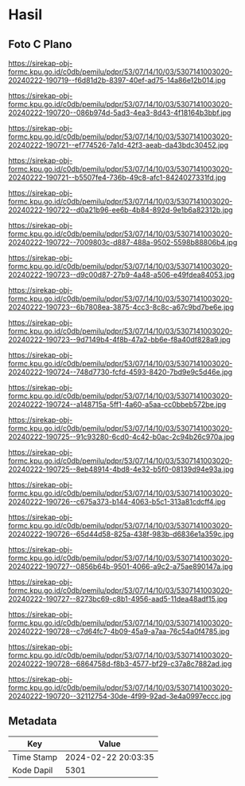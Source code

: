 # Hasil

## Foto C Plano

https://sirekap-obj-formc.kpu.go.id/c0db/pemilu/pdpr/53/07/14/10/03/5307141003020-20240222-190719--f6d81d2b-8397-40ef-ad75-14a86e12b014.jpg

https://sirekap-obj-formc.kpu.go.id/c0db/pemilu/pdpr/53/07/14/10/03/5307141003020-20240222-190720--086b974d-5ad3-4ea3-8d43-4f18164b3bbf.jpg

https://sirekap-obj-formc.kpu.go.id/c0db/pemilu/pdpr/53/07/14/10/03/5307141003020-20240222-190721--ef774526-7a1d-42f3-aeab-da43bdc30452.jpg

https://sirekap-obj-formc.kpu.go.id/c0db/pemilu/pdpr/53/07/14/10/03/5307141003020-20240222-190721--b5507fe4-736b-49c8-afc1-8424027331fd.jpg

https://sirekap-obj-formc.kpu.go.id/c0db/pemilu/pdpr/53/07/14/10/03/5307141003020-20240222-190722--d0a21b96-ee6b-4b84-892d-9e1b6a82312b.jpg

https://sirekap-obj-formc.kpu.go.id/c0db/pemilu/pdpr/53/07/14/10/03/5307141003020-20240222-190722--7009803c-d887-488a-9502-5598b88806b4.jpg

https://sirekap-obj-formc.kpu.go.id/c0db/pemilu/pdpr/53/07/14/10/03/5307141003020-20240222-190723--d9c00d87-27b9-4a48-a506-e49fdea84053.jpg

https://sirekap-obj-formc.kpu.go.id/c0db/pemilu/pdpr/53/07/14/10/03/5307141003020-20240222-190723--6b7808ea-3875-4cc3-8c8c-a67c9bd7be6e.jpg

https://sirekap-obj-formc.kpu.go.id/c0db/pemilu/pdpr/53/07/14/10/03/5307141003020-20240222-190723--9d7149b4-4f8b-47a2-bb6e-f8a40df828a9.jpg

https://sirekap-obj-formc.kpu.go.id/c0db/pemilu/pdpr/53/07/14/10/03/5307141003020-20240222-190724--748d7730-fcfd-4593-8420-7bd9e9c5d46e.jpg

https://sirekap-obj-formc.kpu.go.id/c0db/pemilu/pdpr/53/07/14/10/03/5307141003020-20240222-190724--a148715a-5ff1-4a60-a5aa-cc0bbeb572be.jpg

https://sirekap-obj-formc.kpu.go.id/c0db/pemilu/pdpr/53/07/14/10/03/5307141003020-20240222-190725--91c93280-6cd0-4c42-b0ac-2c94b26c970a.jpg

https://sirekap-obj-formc.kpu.go.id/c0db/pemilu/pdpr/53/07/14/10/03/5307141003020-20240222-190725--8eb48914-4bd8-4e32-b5f0-08139d94e93a.jpg

https://sirekap-obj-formc.kpu.go.id/c0db/pemilu/pdpr/53/07/14/10/03/5307141003020-20240222-190726--c675a373-b144-4063-b5c1-313a81cdcff4.jpg

https://sirekap-obj-formc.kpu.go.id/c0db/pemilu/pdpr/53/07/14/10/03/5307141003020-20240222-190726--65d44d58-825a-438f-983b-d6836e1a359c.jpg

https://sirekap-obj-formc.kpu.go.id/c0db/pemilu/pdpr/53/07/14/10/03/5307141003020-20240222-190727--0856b64b-9501-4066-a9c2-a75ae890147a.jpg

https://sirekap-obj-formc.kpu.go.id/c0db/pemilu/pdpr/53/07/14/10/03/5307141003020-20240222-190727--8273bc69-c8b1-4956-aad5-11dea48adf15.jpg

https://sirekap-obj-formc.kpu.go.id/c0db/pemilu/pdpr/53/07/14/10/03/5307141003020-20240222-190728--c7d64fc7-4b09-45a9-a7aa-76c54a0f4785.jpg

https://sirekap-obj-formc.kpu.go.id/c0db/pemilu/pdpr/53/07/14/10/03/5307141003020-20240222-190728--6864758d-f8b3-4577-bf29-c37a8c7882ad.jpg

https://sirekap-obj-formc.kpu.go.id/c0db/pemilu/pdpr/53/07/14/10/03/5307141003020-20240222-190720--32112754-30de-4f99-92ad-3e4a0997eccc.jpg


## Metadata

| Key        | Value               |
| ---------- | ------------------- |
| Time Stamp | 2024-02-22 20:03:35 |
| Kode Dapil | 5301                |



